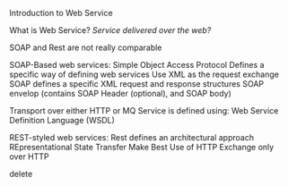 Introduction to Web Service

What is Web Service?
_Service delivered over the web?_


SOAP and Rest are not really comparable

SOAP-Based web services: 
Simple Object Access Protocol 
Defines a specific way of defining web services
Use XML as the request exchange 
SOAP defines a specific XML request and response structures
SOAP envelop (contains SOAP Header (optional), and SOAP body)

Transport over either HTTP or MQ
Service is defined using: Web Service Definition Language (WSDL)

REST-styled web services:
Rest defines an architectural approach
REpresentational State Transfer
Make Best Use of HTTP
Exchange only over HTTP

delete
